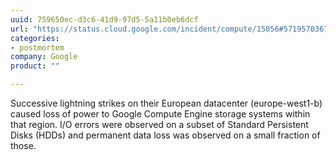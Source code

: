 ```yaml
---
uuid: 759650ec-d3c6-41d9-97d5-5a11b0eb6dcf
url: "https://status.cloud.google.com/incident/compute/15056#5719570367119360"
categories:
- postmortem
company: Google
product: ""

---
```


Successive lightning strikes on their European datacenter (europe-west1-b) caused loss of power to Google Compute Engine storage systems within that region. I/O errors were observed on a subset of Standard Persistent Disks (HDDs) and permanent data loss was observed on a small fraction of those.
